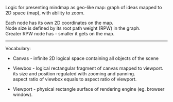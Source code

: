 Logic for presenting mindmap as geo-like map:
graph of ideas mapped to 2D space (map), with ability to zoom.  

Each node has its own 2D coordinates on the map.  
Node size is defined by its root path weight (RPW) in the graph.  
Greater RPW node has - smaller it gets on the map.  

---

Vocabulary:

 - Canvas - infinite 2D logical space containing all objects of the scene

 - Viewbox - logical rectangular fragment of canvas mapped to viewport.  
             its size and position regulated with zooming and panning.  
             aspect ratio of viewbox equals to aspect ratio of viewport.  

 - Viewport - physical rectangle surface of rendering engine (eg. browser window).